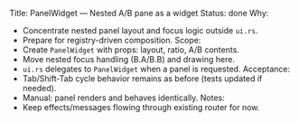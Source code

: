 Title: PanelWidget — Nested A/B pane as a widget
Status: done
Why:
- Concentrate nested panel layout and focus logic outside `ui.rs`.
- Prepare for registry-driven composition.
Scope:
- Create `PanelWidget` with props: layout, ratio, A/B contents.
- Move nested focus handling (B.A/B.B) and drawing here.
- `ui.rs` delegates to `PanelWidget` when a panel is requested.
Acceptance:
- Tab/Shift-Tab cycle behavior remains as before (tests updated if needed).
- Manual: panel renders and behaves identically.
Notes:
- Keep effects/messages flowing through existing router for now.
